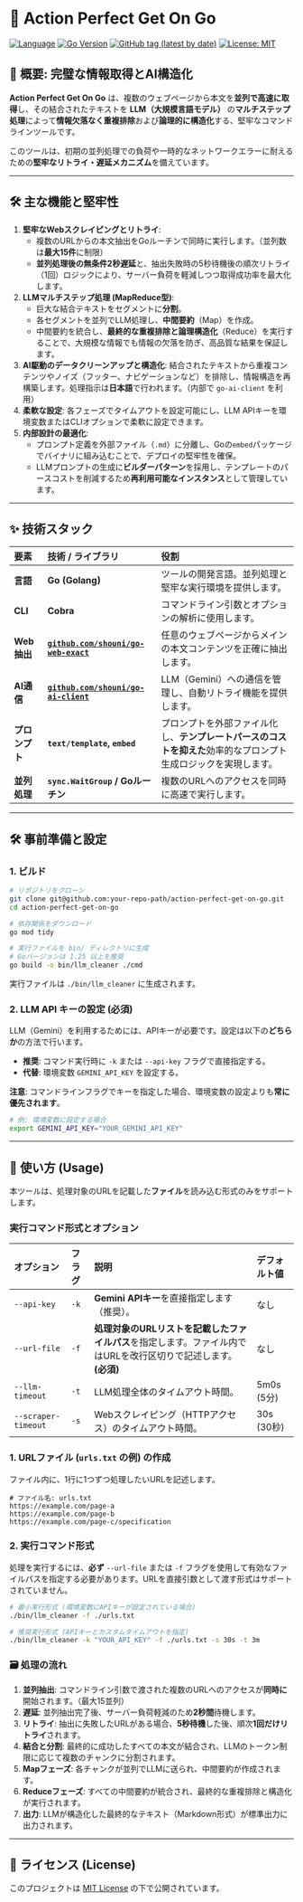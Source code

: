 # 🤖 Action Perfect Get On Go

[![Language](https://img.shields.io/badge/Language-Go-blue)](https://golang.org/)
[![Go Version](https://img.shields.io/github/go-mod/go-version/shouni/prototypus-ai-doc-go)](https://golang.org/)
[![GitHub tag (latest by date)](https://img.shields.io/github/v/tag/shouni/action-perfect-get-on-go)](https://github.com/shouni/action-perfect-get-on-go/tags)
[![License: MIT](https://img.shields.io/badge/License-MIT-yellow.svg)](https://opensource.org/licenses/MIT)

## 🌟 概要: 完璧な情報取得とAI構造化

**Action Perfect Get On Go** は、複数のウェブページから本文を**並列で高速に取得**し、その結合されたテキストを **LLM（大規模言語モデル）** の**マルチステップ処理**によって**情報欠落なく重複排除**および**論理的に構造化**する、堅牢なコマンドラインツールです。

このツールは、初期の並列処理での負荷や一時的なネットワークエラーに耐えるための**堅牢なリトライ・遅延メカニズム**を備えています。

-----

## 🛠️ 主な機能と堅牢性

1.  **堅牢なWebスクレイピングとリトライ**:
    * 複数のURLからの本文抽出をGoルーチンで同時に実行します。（並列数は**最大15件**に制限）
    * **並列処理後の無条件2秒遅延**と、抽出失敗時の5秒待機後の順次リトライ（1回）ロジックにより、サーバー負荷を軽減しつつ取得成功率を最大化します。
2.  **LLMマルチステップ処理 (MapReduce型)**:
    * 巨大な結合テキストをセグメントに**分割**。
    * 各セグメントを並列でLLM処理し、**中間要約**（Map）を作成。
    * 中間要約を統合し、**最終的な重複排除と論理構造化**（Reduce）を実行することで、大規模な情報でも情報の欠落を防ぎ、高品質な結果を保証します。
3.  **AI駆動のデータクリーンアップと構造化**: 結合されたテキストから重複コンテンツやノイズ（フッター、ナビゲーションなど）を排除し、情報構造を再構築します。処理指示は**日本語**で行われます。（内部で `go-ai-client` を利用）
4.  **柔軟な設定**: 各フェーズでタイムアウトを設定可能にし、LLM APIキーを環境変数またはCLIオプションで柔軟に設定できます。
5.  **内部設計の最適化**:
    * プロンプト定義を外部ファイル（`.md`）に分離し、Goの`embed`パッケージでバイナリに組み込むことで、デプロイの堅牢性を確保。
    * LLMプロンプトの生成に**ビルダーパターン**を採用し、テンプレートのパースコストを削減するため**再利用可能なインスタンス**として管理しています。

-----

## ✨ 技術スタック

| 要素 | 技術 / ライブラリ | 役割 |
| :--- | :--- | :--- |
| **言語** | **Go (Golang)** | ツールの開発言語。並列処理と堅牢な実行環境を提供します。 |
| **CLI** | **Cobra** | コマンドライン引数とオプションの解析に使用します。 |
| **Web抽出** | **[`github.com/shouni/go-web-exact`](https://www.google.com/search?q=%5Bhttps://github.com/shouni/go-web-exact%5D\(https://github.com/shouni/go-web-exact\))** | 任意のウェブページからメインの本文コンテンツを正確に抽出します。 |
| **AI通信** | **[`github.com/shouni/go-ai-client`](https://www.google.com/search?q=%5Bhttps://github.com/shouni/go-ai-client%5D\(https://github.com/shouni/go-ai-client\))** | LLM（Gemini）への通信を管理し、自動リトライ機能を提供します。 |
| **プロンプト** | **`text/template`, `embed`** | プロンプトを外部ファイル化し、**テンプレートパースのコストを抑えた**効率的なプロンプト生成ロジックを実現します。 |
| **並列処理** | **`sync.WaitGroup` / Goルーチン** | 複数のURLへのアクセスを同時に高速で実行します。 |

-----

## 🛠️ 事前準備と設定

### 1\. ビルド

```bash
# リポジトリをクローン
git clone git@github.com:your-repo-path/action-perfect-get-on-go.git
cd action-perfect-get-on-go

# 依存関係をダウンロード
go mod tidy

# 実行ファイルを bin/ ディレクトリに生成
# Goバージョンは 1.25 以上を推奨
go build -o bin/llm_cleaner ./cmd
```

実行ファイルは `./bin/llm_cleaner` に生成されます。

### 2\. LLM API キーの設定 (必須)

LLM（Gemini）を利用するためには、APIキーが必要です。設定は以下の**どちらか**の方法で行います。

* **推奨**: コマンド実行時に `-k` または `--api-key` フラグで直接指定する。
* **代替**: 環境変数 `GEMINI_API_KEY` を設定する。

**注意**: コマンドラインフラグでキーを指定した場合、環境変数の設定よりも**常に優先されます**。

```bash
# 例: 環境変数に設定する場合
export GEMINI_API_KEY="YOUR_GEMINI_API_KEY" 
```

-----

## 🚀 使い方 (Usage)

本ツールは、処理対象のURLを記載した**ファイル**を読み込む形式のみをサポートします。

### 実行コマンド形式とオプション

| オプション | フラグ | 説明 | デフォルト値 |
| :--- | :--- | :--- |:---|
| `--api-key` | `-k` | **Gemini APIキー**を直接指定します（推奨）。 | なし |
| `--url-file` | `-f` | **処理対象のURLリストを記載したファイルパス**を指定します。ファイル内ではURLを改行区切りで記述します。 **(必須)** | なし        |
| `--llm-timeout` | `-t` | LLM処理全体のタイムアウト時間。 | 5m0s (5分) |
| `--scraper-timeout` | `-s` | Webスクレイピング（HTTPアクセス）のタイムアウト時間。 | 30s (30秒) |

### 1\. URLファイル (`urls.txt` の例) の作成

ファイル内に、1行に1つずつ処理したいURLを記述します。

```text
# ファイル名: urls.txt
https://example.com/page-a
https://example.com/page-b
https://example.com/page-c/specification
```

### 2\. 実行コマンド形式

処理を実行するには、**必ず** `--url-file` または `-f` フラグを使用して有効なファイルパスを指定する必要があります。URLを直接引数として渡す形式はサポートされていません。

```bash
# 最小実行形式 (環境変数にAPIキーが設定されている場合)
./bin/llm_cleaner -f ./urls.txt

# 推奨実行形式 (APIキーとカスタムタイムアウトを指定)
./bin/llm_cleaner -k "YOUR_API_KEY" -f ./urls.txt -s 30s -t 3m
```

### 🗃️ 処理の流れ

1.  **並列抽出**: コマンドライン引数で渡された複数のURLへのアクセスが**同時に**開始されます。（最大15並列）
2.  **遅延**: 並列抽出完了後、サーバー負荷軽減のため**2秒間**待機します。
3.  **リトライ**: 抽出に失敗したURLがある場合、**5秒待機**した後、順次**1回だけリトライ**されます。
4.  **結合と分割**: 最終的に成功したすべての本文が結合され、LLMのトークン制限に応じて複数のチャンクに分割されます。
5.  **Mapフェーズ**: 各チャンクが並列でLLMに送られ、中間要約が作成されます。
6.  **Reduceフェーズ**: すべての中間要約が統合され、最終的な重複排除と構造化が実行されます。
7.  **出力**: LLMが構造化した最終的なテキスト（Markdown形式）が標準出力に出力されます。

-----

## 📜 ライセンス (License)

このプロジェクトは [MIT License](https://opensource.org/licenses/MIT) の下で公開されています。

